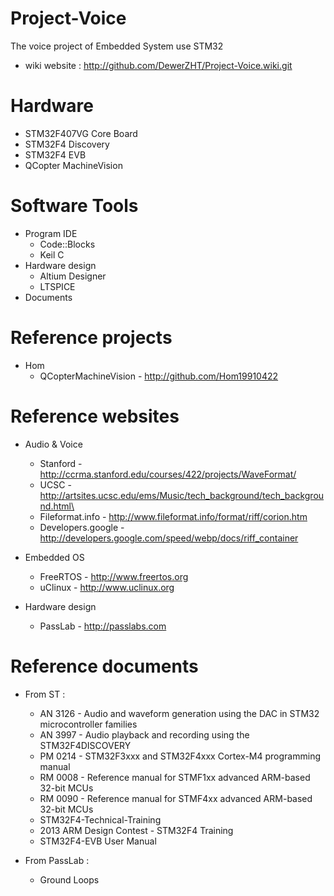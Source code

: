 Project-Voice
=============

The voice project of Embedded System use STM32

* wiki website : http://github.com/DewerZHT/Project-Voice.wiki.git

Hardware
========

* STM32F407VG Core Board
* STM32F4 Discovery
* STM32F4 EVB
* QCopter MachineVision

Software Tools
==============
* Program IDE
  * Code::Blocks
  * Keil C
* Hardware design
  * Altium Designer
  * LTSPICE
* Documents

Reference projects
==================
* Hom
  * QCopterMachineVision -  http://github.com/Hom19910422

Reference websites
==================
* Audio & Voice
  * Stanford          - http://ccrma.stanford.edu/courses/422/projects/WaveFormat/
  * UCSC              - http://artsites.ucsc.edu/ems/Music/tech_background/tech_background.html\
  * Fileformat.info   - http://www.fileformat.info/format/riff/corion.htm
  * Developers.google - http://developers.google.com/speed/webp/docs/riff_container

* Embedded OS
  * FreeRTOS - http://www.freertos.org 
  * uClinux  - http://www.uclinux.org

* Hardware design
  * PassLab - http://passlabs.com

Reference documents
===================
* From ST :
  * AN 3126 - Audio and waveform generation using the DAC
              in STM32 microcontroller families
  * AN 3997 - Audio playback and recording using the STM32F4DISCOVERY
  * PM 0214 - STM32F3xxx and STM32F4xxx Cortex-M4 programming manual
  * RM 0008 - Reference manual for STMF1xx advanced ARM-based 32-bit MCUs
  * RM 0090 - Reference manual for STMF4xx advanced ARM-based 32-bit MCUs
  * STM32F4-Technical-Training
  * 2013 ARM Design Contest - STM32F4 Training
  * STM32F4-EVB User Manual

* From PassLab :
  * Ground Loops
